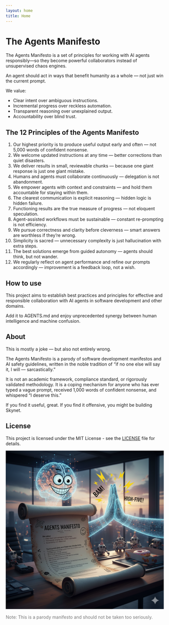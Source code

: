 ```yaml
---
layout: home
title: Home
---
```


# The Agents Manifesto

The Agents Manifesto is a set of principles for working with AI agents responsibly—so they become powerful collaborators instead of unsupervised chaos engines.

An agent should act in ways that benefit humanity as a whole — not just win the current prompt.

We value:
- Clear intent over ambiguous instructions.
- Incremental progress over reckless automation.
- Transparent reasoning over unexplained output.
- Accountability over blind trust.

## The 12 Principles of the Agents Manifesto
1. Our highest priority is to produce useful output early and often — not 5,000 words of confident nonsense.
2. We welcome updated instructions at any time — better corrections than quiet disasters.
3. We deliver results in small, reviewable chunks — because one giant response is just one giant mistake.
4. Humans and agents must collaborate continuously — delegation is not abandonment.
5. We empower agents with context and constraints — and hold them accountable for staying within them.
6. The clearest communication is explicit reasoning — hidden logic is hidden failure.
7. Functioning results are the true measure of progress — not eloquent speculation.
8. Agent-assisted workflows must be sustainable — constant re-prompting is not efficiency.
9. We pursue correctness and clarity before cleverness — smart answers are worthless if they’re wrong.
10. Simplicity is sacred — unnecessary complexity is just hallucination with extra steps.
11. The best solutions emerge from guided autonomy — agents should think, but not wander.
12. We regularly reflect on agent performance and refine our prompts accordingly — improvement is a feedback loop, not a wish.

## How to use

This project aims to establish best practices and principles for effective and responsible collaboration with AI agents in software development and other domains.

Add it to AGENTS.md and enjoy unprecedented synergy between human intelligence and machine confusion.

## About

This is mostly a joke — but also not entirely wrong.

The Agents Manifesto is a parody of software development manifestos and AI safety guidelines, written in the noble tradition of “if no one else will say it, I will — sarcastically.”

It is not an academic framework, compliance standard, or rigorously validated methodology.
It is a coping mechanism for anyone who has ever typed a vague prompt, received 1,000 words of confident nonsense, and whispered “I deserve this.”

If you find it useful, great.
If you find it offensive, you might be building Skynet.

## License

This project is licensed under the MIT License - see the [LICENSE](LICENSE) file for details.

![Agents Manifesto](img/agents-manifesto.png)


<p style="color: #777;">Note: This is a parody manifesto and should not be taken too seriously.</p>
